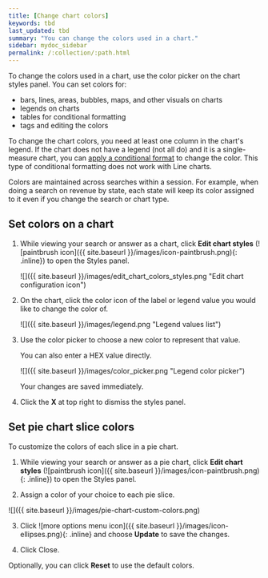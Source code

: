 ```yaml
---
title: [Change chart colors]
keywords: tbd
last_updated: tbd
summary: "You can change the colors used in a chart."
sidebar: mydoc_sidebar
permalink: /:collection/:path.html
---
```

To change the colors used in a chart, use the color picker on the chart styles
panel. You can set colors for:

* bars, lines, areas, bubbles, maps, and other visuals on charts
* legends on charts
* tables for conditional formatting
* tags and editing the colors

To change the chart colors, you need at least one column in the chart's legend.
If the chart does not have a legend (not all do) and it is a single-measure
chart, you can [apply a conditional format]({{site.baseurl}}/end-user/search/apply-conditional-formatting.html) to
change the color. This type of conditional formatting does not work with Line
charts.

Colors are maintained across searches within a session. For example, when doing
a search on revenue by state, each state will keep its color assigned to it even
if you change the search or chart type.

## Set colors on a chart

1. While viewing your search or answer as a chart, click **Edit chart styles** (![paintbrush icon]({{ site.baseurl }}/images/icon-paintbrush.png){: .inline}) to open the Styles panel.

    ![]({{ site.baseurl }}/images/edit_chart_colors_styles.png "Edit chart configuration icon")


2. On the chart, click the color icon of the label or legend value you would like to change the color of.

    ![]({{ site.baseurl }}/images/legend.png "Legend values list")

2. Use the color picker to choose a new color to represent that value.

   You can also enter a HEX value directly.

     ![]({{ site.baseurl }}/images/color_picker.png "Legend color picker")

     Your changes are saved immediately.

3. Click the **X** at top right to dismiss the styles panel.

## Set pie chart slice colors

To customize the colors of each slice in a pie chart.

1. While viewing your search or answer as a pie chart, click **Edit chart styles** (![paintbrush icon]({{ site.baseurl }}/images/icon-paintbrush.png){: .inline}) to open the Styles panel.

2. Assign a color of your choice to each pie slice.

  ![]({{ site.baseurl }}/images/pie-chart-custom-colors.png)

3. Click ![more options menu icon]({{ site.baseurl }}/images/icon-ellipses.png){: .inline} and choose **Update** to save the changes.

4. Click Close.

Optionally, you can click **Reset** to use the default colors.
